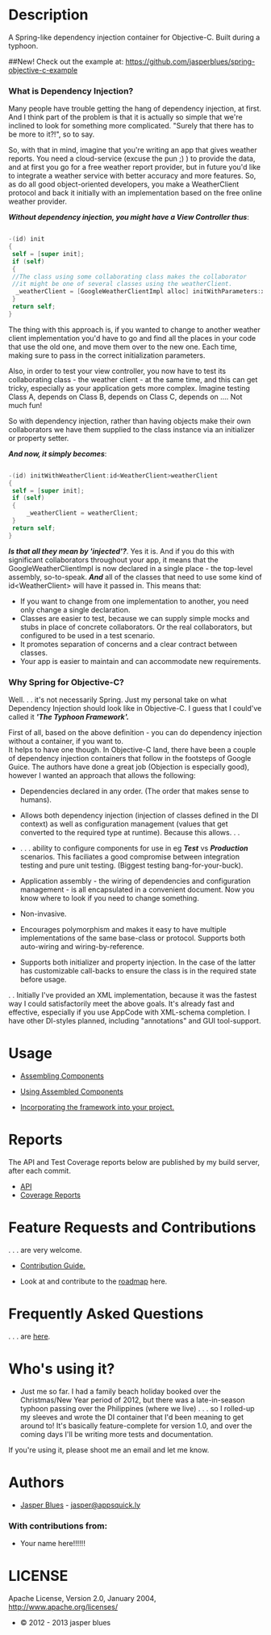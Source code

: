 # Description

A Spring-like dependency injection container for Objective-C. Built during a typhoon. 

##New! 
Check out the example at: https://github.com/jasperblues/spring-objective-c-example

### What is Dependency Injection? 

Many people have trouble getting the hang of dependency injection, at first. And I think part of the problem is that
it is actually so simple that we're inclined to look for something more complicated. "Surely that there has to be
more to it?!", so to say.  

So, with that in mind, imagine that you're writing an app that gives weather reports. You need a cloud-service 
(excuse the pun ;) ) to provide the data, and at first you go for a free weather report provider, but in future you'd 
like to integrate a weather service with better accuracy and more features. So, as do all good object-oriented 
developers, you make a WeatherClient protocol and back it initially with an implementation based on the free online
weather provider. 

___Without dependency injection, you might have a View Controller thus___: 

```objective-c

-(id) init 
{
 self = [super init];
 if (self) 
 {
 //The class using some collaborating class makes the collaborator
 //it might be one of several classes using the weatherClient. 
  _weatherClient = [GoogleWeatherClientImpl alloc] initWithParameters:xyz];
 }
 return self;
}

```
The thing with this approach is, if you wanted to change to another weather client implementation you'd have to go
and find all the places in your code that use the old one, and move them over to the new one. Each time, making sure to pass in the correct initialization parameters. 

Also, in order to test your view controller, you now have to test its collaborating class - the weather client - 
at the same time, and this can get tricky, especially as your application gets more complex. Imagine testing 
Class A, depends on Class B, depends on Class C, depends on .... Not much fun!

So with dependency injection, rather than having objects make their own collaborators we have them supplied to the 
class instance via an initializer or property setter.

___And now, it simply becomes___: 

```objective-c

-(id) initWithWeatherClient:id<WeatherClient>weatherClient
{
 self = [super init];
 if (self) 
 {
     _weatherClient = weatherClient;
 }
 return self;
}

```

___Is that all they mean by 'injected'?___.  Yes it is. And if you do this with significant collaborators throughout your app, it means that the  
GoogleWeatherClientImpl is now declared in a single place - the top-level assembly, so-to-speak. ___And___ all of the 
classes that need to use some kind of id&lt;WeatherClient&gt; will have it passed in. This means that: 

* If you want to change from one implementation to another, you need only change a single declaration. 
* Classes are easier to test, because we can supply simple mocks and stubs in place of concrete collaborators. Or the real collaborators, but configured to be used in a test scenario.
* It promotes separation of concerns and a clear contract between classes. 
* Your app is easier to maintain and can accommodate new requirements. 


### Why Spring for Objective-C?

Well. . . it's not necessarily Spring. Just my personal take on what Dependency Injection should look like in 
Objective-C. I guess that I could've called it ___'The Typhoon Framework'.___ 

First of all, based on the above definition - you can do dependency injection without a container, if you want to.  
It helps to have one though. In Objective-C land, there have been a couple of dependency injection containers that 
follow in the footsteps of Google Guice. The authors have done a great job (Objection is especially good), however I 
wanted an approach that allows the following: 

* Dependencies declared in any order. (The order that makes sense to humans).

* Allows both dependency injection (injection of classes defined in the DI context) as well as configuration 
 management (values that get converted to the required type at runtime). Because this allows. . . 
 
* . . . ability to configure components for use in eg ___Test___ vs ___Production___ scenarios. This faciliates a 
good compromise between integration testing and pure unit testing. (Biggest testing bang-for-your-buck). 
 
* Application assembly - the wiring of dependencies and configuration management - is all encapsulated in a 
convenient document. Now you know where to look if you need to change something. 

* Non-invasive.

* Encourages polymorphism and makes it easy to have multiple implementations of the same base-class or protocol. 
Supports both auto-wiring and wiring-by-reference. 

* Supports both initializer and property injection. In the case of the latter has customizable call-backs to ensure
the class is in the required state before usage. 


. . Initially I've provided an XML implementation, because it was the fastest way I could satisfactorily meet 
the above goals. It's already fast and effective, especially if you use AppCode with XML-schema completion. I have 
other DI-styles planned, including "annotations" and GUI tool-support. 


# Usage


* <a href="https://github.com/jasperblues/spring-objective-c/wiki/Assembling-Components">Assembling Components</a>

* <a href="https://github.com/jasperblues/spring-objective-c/wiki/Using-Assembled-Components">Using Assembled Components</a>

* <a href="https://github.com/jasperblues/spring-objective-c/wiki/Incorporating">Incorporating the framework into your project.</a>

# Reports

The API and Test Coverage reports below are published by my build server, after each commit. 

* <a href="http://jasperblues.github.com/spring-objective-c/api/index.html">API</a>
* <a href="http://jasperblues.github.com/spring-objective-c/coverage/index.html">Coverage Reports</a>



# Feature Requests and Contributions

. . . are very welcome. 

* <a href="https://github.com/jasperblues/spring-objective-c/wiki/Contribution-Guide">Contribution Guide.</a>

* Look at and contribute to the <a href="https://github.com/jasperblues/spring-objective-c/wiki/Roadmap">roadmap</a> here.

# Frequently Asked Questions

. . . are <a href="https://github.com/jasperblues/spring-objective-c/wiki/FAQ">here</a>.


# Who's using it? 

* Just me so far. I had a family beach holiday booked over the Christmas/New Year period of 2012, but there was a 
late-in-season typhoon passing over the Philippines (where we live) . . . so I rolled-up my sleeves and wrote the DI
container that I'd been meaning to get around to! It's basically feature-complete for version 1.0, and over the 
coming days I'll be writing more tests and documentation.
 
 If you're using it, please shoot me an email and let me know.


# Authors

* <a href="http://ph.linkedin.com/pub/jasper-blues/8/163/778">Jasper Blues</a> - <a href="mailto:jasper@appsquick.ly?Subject=spring-objective-c">jasper@appsquick.ly</a>
         
### With contributions from: 

* Your name here!!!!!!  


# LICENSE

Apache License, Version 2.0, January 2004, http://www.apache.org/licenses/

* © 2012 - 2013 jasper blues


